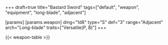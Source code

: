+++
draft=true
title="Bastard Sword"
tags=["default", "weapon", "equipment", "long-blade", "adjacent"]

[params]
  [params.weapon]
    dmg="1d8"
    type="S"
    def="3"
    range="Adjacent"
    arch="Long-blade"
    traits=["Versatile(P, B)"]
+++

{{< weapon-table >}}


